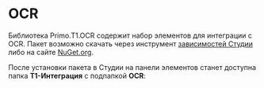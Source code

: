 # OCR
Библиотека Primo.T1.OCR содержит набор элементов для интеграции с OCR. Пакет возможно скачать через инструмент [зависимостей Студии](https://docs.primo-rpa.ru/primo-rpa/primo-studio/projects/manage-dependencies) либо на сайте [NuGet.org](https://www.nuget.org/packages/Primo.T1.OCR).

После установки пакета в Студии на панели элементов станет доступна папка **Т1-Интеграция** с подпапкой **OCR**:


